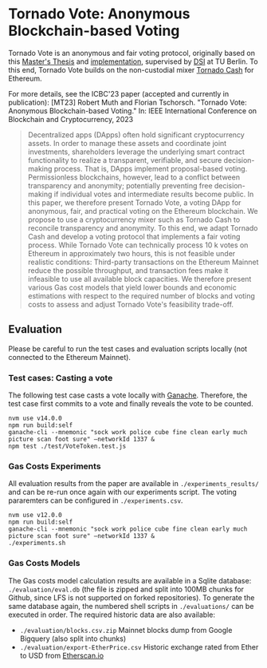 # Tornado Vote: Anonymous Blockchain-based Voting

Tornado Vote is an anonymous and fair voting protocol, originally based on this [Master's Thesis](https://upcommons.upc.edu/handle/2117/364247?show=full) and [implementation](https://github.com/ananas-block/tornado-vote), supervised by [DSI](https://www.dsi.tu-berlin.de) at TU Berlin.
To this end, Tornado Vote builds on the non-custodial mixer [Tornado Cash](https://github.com/tornadocash/tornado-core) for Ethereum.

For more details, see the ICBC'23 paper (accepted and currently in publication):
[MT23] Robert Muth and Florian Tschorsch. "Tornado Vote: Anonymous Blockchain-based Voting." In: IEEE International Conference on Blockchain and Cryptocurrency, 2023

> Decentralized apps (DApps) often hold significant cryptocurrency assets. In order to manage these assets and coordinate joint investments, shareholders leverage the underlying smart contract functionality to realize a transparent, verifiable, and secure decision-making process. That is, DApps implement proposal-based voting. Permissionless blockchains, however, lead to a conflict between transparency and anonymity; potentially preventing free decision-making if individual votes and intermediate results become public. In this paper, we therefore present Tornado Vote, a voting DApp for anonymous, fair, and practical voting on the Ethereum blockchain. We propose to use a cryptocurrency mixer such as Tornado Cash to reconcile transparency and anonymity. To this end, we adapt Tornado Cash and develop a voting protocol that implements a fair voting process. While Tornado Vote can technically process 10 k votes on Ethereum in approximately two hours, this is not feasible under realistic conditions: Third-party transactions on the Ethereum Mainnet reduce the possible throughput, and transaction fees make it infeasible to use all available block capacities. We therefore present various Gas cost models that yield lower bounds and economic estimations with respect to the required number of blocks and voting costs to assess and adjust Tornado Vote's feasibility trade-off.


## Evaluation

Please be careful to run the test cases and evaluation scripts locally (not connected to the Ethereum Mainnet).

### Test cases: Casting a vote

The following test case casts a vote locally with [Ganache](https://trufflesuite.com/ganache/).
Therefore, the test case first commits to a vote and finally reveals the vote to be counted.

```
nvm use v14.0.0
npm run build:self
ganache-cli --mnemonic "sock work police cube fine clean early much picture scan foot sure" –networkId 1337 &
npm test ./test/VoteToken.test.js
```

### Gas Costs Experiments

All evaluation results from the paper are available in ```./experiments_results/``` and can be re-run once again with our experiments script.
The voting pararemters can be configured in ```./experiments.csv```.

```
nvm use v12.0.0
npm run build:self
ganache-cli --mnemonic "sock work police cube fine clean early much picture scan foot sure" –networkId 1337 &
./experiments.sh
```

### Gas Costs Models

The Gas costs model calculation results are available in a Sqlite database: ```./evaluation/eval.db``` (the file is zipped and split into 100MB chunks for Github, since LFS is not supported on forked repositories).
To generate the same database again, the numbered shell scripts in ```./evaluations/``` can be executed in order. The required historic data are also available:

- ```./evaluation/blocks.csv.zip``` Mainnet blocks dump from Google Bigquery (also split into chunks)
- ```./evaluation/export-EtherPrice.csv``` Historic exchange rated from Ether to USD from [Etherscan.io](https://etherscan.io)
